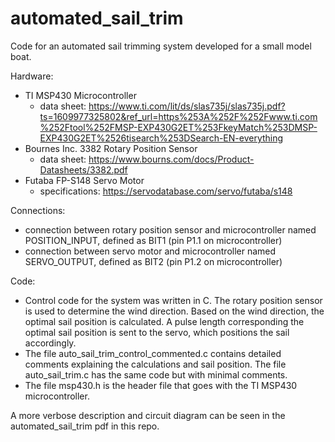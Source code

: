 # automated_sail_trim
Code for an automated sail trimming system developed for a small model boat.

Hardware:
- TI MSP430 Microcontroller
  - data sheet: https://www.ti.com/lit/ds/slas735j/slas735j.pdf?ts=1609977325802&ref_url=https%253A%252F%252Fwww.ti.com%252Ftool%252FMSP-EXP430G2ET%253FkeyMatch%253DMSP-EXP430G2ET%2526tisearch%253DSearch-EN-everything
- Bournes Inc. 3382 Rotary Position Sensor
  - data sheet: https://www.bourns.com/docs/Product-Datasheets/3382.pdf
- Futaba FP-S148 Servo Motor
  - specifications: https://servodatabase.com/servo/futaba/s148

Connections:
- connection between rotary position sensor and microcontroller named POSITION_INPUT, defined as BIT1 (pin P1.1 on microcontroller)
- connection between servo motor and microcontroller named SERVO_OUTPUT, defined as BIT2 (pin P1.2 on microcontroller)

Code:
- Control code for the system was written in C. The rotary position sensor is used to determine the wind direction. Based on the wind direction, the optimal sail position is   calculated. A pulse length corresponding the optimal sail position is sent to the servo, which positions the sail accordingly. 
- The file auto_sail_trim_control_commented.c contains detailed comments explaining the calculations and sail position. The file auto_sail_trim.c has the same code but with minimal comments. 
- The file msp430.h is the header file that goes with the TI MSP430 microcontroller.

A more verbose description and circuit diagram can be seen in the automated_sail_trim pdf in this repo.

